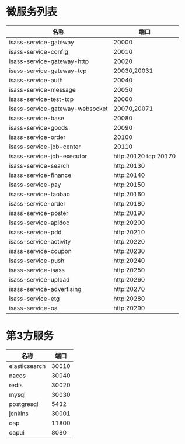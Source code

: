 # 微服务列表
|  名称 | 端口 |
|  --- | --- |
|  isass-service-gateway | 20000 |
|  isass-service-config | 20010 |
|  isass-service-gateway-http | 20020 |
|  isass-service-gateway-tcp | 20030,20031 |
|  isass-service-auth | 20040 |
|  isass-service-message | 20050 |
|  isass-service-test-tcp | 20060 |
|  isass-service-gateway-websocket | 20070,20071 |
|  isass-service-base | 20080 |
|  isass-service-goods | 20090 |
|  isass-service-order | 20100 |
|  isass-service-job-center| 20110 |
|  isass-service-job-executor| http:20120 tcp:20170 |
|  isass-service-search| http:20130 |
|  isass-service-finance| http:20140 |
|  isass-service-pay| http:20150 |
|  isass-service-taobao| http:20160 |
|  isass-service-order| http:20180 |
|  isass-service-poster| http:20190 |
|  isass-service-apidoc| http:20200 |
|  isass-service-pdd| http:20210 |
|  isass-service-activity| http:20220 |
|  isass-service-coupon| http:20230 |
|  isass-service-push| http:20240 |
|  isass-service-isass| http:20250 |
|  isass-service-upload| http:20260 |
|  isass-service-advertising| http:20270 |
|  isass-service-etg| http:20280 |
|  isass-service-oa| http:20290 |

# 第3方服务
|  名称 | 端口 |
|  --- | --- |
|  elasticsearch | 30010 |
|  nacos | 30040 |
|  redis | 30020 |
|  mysql | 30030 |
|  postgresql | 5432 |
|  jenkins | 30001 |
|  oap | 11800 |
|  oapui | 8080 |